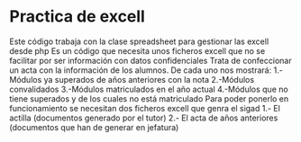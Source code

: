 # Practica de excell
 Este código trabaja con la clase spreadsheet para gestionar las excell desde php
 Es un código que necesita unos ficheros excell que no se facilitar por ser información con datos confidenciales
 Trata de confeccionar un acta con la información de los alumnos. De cada uno nos mostrará:
 1.-Módulos ya superados de años anteriores con la nota
 2.-Módulos convalidados
 3.-Módulos matriculados en el año actual
 4.-Módulos que no tiene superados y de los cuales no está matriculado
 Para poder ponerlo en funcionamiento se necesitan dos ficheros excell que genra el sigad
 1.- El actilla (documentos generado por el tutor)
 2.- El acta de años anteriores (documentos que han de generar en jefatura)

